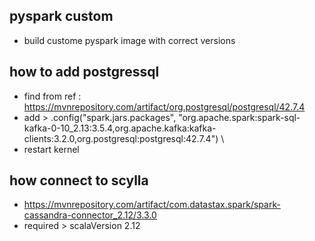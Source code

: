 ## pyspark custom
- build custome pyspark image with correct versions

## how to add postgressql
- find from ref : https://mvnrepository.com/artifact/org.postgresql/postgresql/42.7.4
- add > .config("spark.jars.packages", "org.apache.spark:spark-sql-kafka-0-10_2.13:3.5.4,org.apache.kafka:kafka-clients:3.2.0,org.postgresql:postgresql:42.7.4") \
-  restart kernel

## how connect to scylla
- https://mvnrepository.com/artifact/com.datastax.spark/spark-cassandra-connector_2.12/3.3.0
- required > scalaVersion 2.12